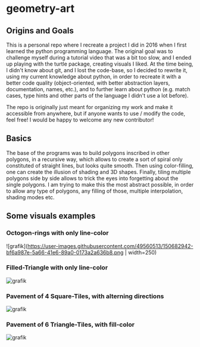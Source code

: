 # geometry-art

## Origins and Goals
This is a personal repo where I recreate a project I did in 2016 when I first learned the python programming language.
The original goal was to challenge myself during a tutorial video that was a bit too slow, and I ended up playing with 
the turtle package, creating visuals I liked. At the time being, I didn't know about git, and I lost the code-base, so
I decided to rewrite it, using my current knowledge about python, in order to recreate it with a better code quality
(object-oriented, with better abstraction layers, documentation, names, etc.), and to further learn about python 
(e.g. match cases, type hints and other parts of the language I didn't use a lot before).

The repo is originally just meant for organizing my work and make it accessible from anywhere, but if anyone wants 
to use / modify the code, feel free! I would be happy to welcome any new contributor!

## Basics
The base of the programs was to build polygons inscribed in other polygons, in a recursive way, which allows to create 
a sort of spiral only constituted of straight lines, but looks quite smooth. Then using color-filling, one can create 
the illusion of shading and 3D shapes. Finally, tiling multiple polygons side by side allows to trick the eyes into
forgetting about the single polygons.
I am trying to make this the most abstract possible, in order to allow any type of polygons, any filling of those, 
multiple interpolation, shading modes etc.

## Some visuals examples

### Octogon-rings with only line-color
![grafik](https://user-images.githubusercontent.com/49560513/150682942-bf6a987e-5a66-41e6-89a0-0173a2a636b8.png | width=250)

### Filled-Triangle with only line-color
![grafik](https://user-images.githubusercontent.com/49560513/150682948-532bdbb3-369d-48ca-b737-eea7f16e9735.png)

### Pavement of 4 Square-Tiles, with alterning directions
![grafik](https://user-images.githubusercontent.com/49560513/150682956-52abddb7-8157-4f60-beba-77ec3366ee8e.png)

### Pavement of 6 Triangle-Tiles, with fill-color
![grafik](https://user-images.githubusercontent.com/49560513/150682959-dd3061e9-aca6-4408-9d36-d561a868a644.png)
